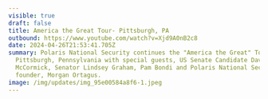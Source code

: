 ```yaml
---
visible: true
draft: false
title: America the Great Tour- Pittsburgh, PA
outbound: https://www.youtube.com/watch?v=Xjd9A0nB2c8
date: 2024-04-26T21:53:41.705Z
summary: Polaris National Security continues the "America the Great" Tour in
  Pittsburgh, Pennsylvania with special guests, US Senate Candidate Dave
  McCormick, Senator Lindsey Graham, Pam Bondi and Polaris National Security
  founder, Morgan Ortagus.
image: /img/updates/img_95e00584a8f6-1.jpeg
---
```

